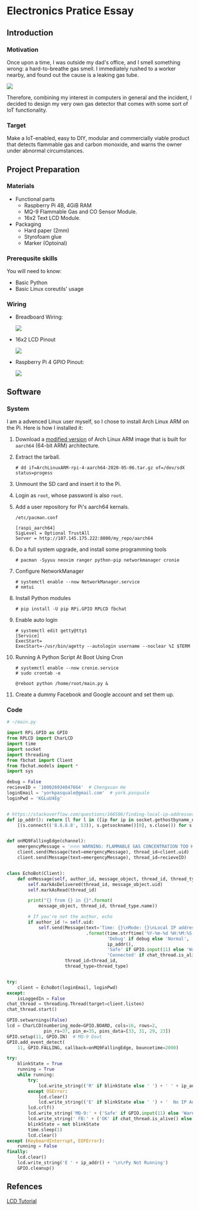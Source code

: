 <!-- To convert this file to HTML, use `pacdoc -t html -o index.html index.md`. -->

<link rel="stylesheet" type="text/css" href="splendor.css">

# Electronics Pratice Essay

## Introduction

### Motivation

Once upon a time, I was outside my dad's office, and I smell something wrong: a
hard-to-breathe gas smell. I immediately rushed to a worker nearby, and found
out the cause is a leaking gas tube.

![](gas-can.jpg)

Therefore, combining my interest in computers in general and the incident, I
decided to design my very own gas detector that comes with some sort of IoT
functionality.

### Target

Make a IoT-enabled, easy to DIY, modular and commercially viable product that
detects flammable gas and carbon monoxide, and warns the owner under abnormal
circumstances.

## Project Preparation

### Materials

* Functional parts
    * Raspberry Pi 4B, 4GiB RAM
    * MQ-9 Flammable Gas and CO Sensor Module.
    * 16x2 Text LCD Module.
* Packaging
    * Hard paper (2mm)
    * Styrofoam glue
    * Marker (Optoinal)

### Prerequsite skills

You will need to know:

* Basic Python
* Basic Linux coreutils' usage

### Wiring

* Breadboard Wiring:

    ![](wiring.png)

* 16x2 LCD Pinout

    ![](16x2-lcd-pinout.png)

* Raspberry Pi 4 GPIO Pinout:

    ![](GPIO.png)

## Software

### System

I am a advenced Linux user myself, so I chose to install Arch Linux ARM on the
Pi. Here is how I installed it:

1. Download a
   [modified version](https://olegtown.pw/Public/ArchLinuxArm/RPi4/rootfs/)
   of Arch Linux ARM image that is built for `aarch64` (64-bit ARM)
   architecture.

2. Extract the tarball.

    ```
    # dd if=ArchLinuxARM-rpi-4-aarch64-2020-05-06.tar.gz of=/dev/sdX status=progess
    ```

3. Unmount the SD card and insert it to the Pi.

4. Login as `root`, whose password is also `root`.

5. Add a user repository for Pi's aarch64 kernals.

    ```
    /etc/pacman.conf

    [raspi_aarch64]
    SigLevel = Optional TrustAll
    Server = http://107.145.175.222:8000/my_repo/aarch64
    ```

6. Do a full system upgrade, and install some programming tools

    ```
    # pacman -Syyuu neovim ranger python-pip networkmanager cronie
    ```

7. Configure NetworkManager

    ```
    # systemctl enable --now NetworkManager.service
    # nmtui
    ```

8. Install Python modules

    ```
    # pip install -U pip RPi.GPIO RPLCD fbchat
    ```

9. Enable auto login

    ```
    # systemctl edit getty@tty1
    [Service]
    ExecStart=
    ExecStart=-/usr/bin/agetty --autologin username --noclear %I $TERM
    ```

10. Running A Python Script At Boot Using Cron

    ```
    # systemctl enable --now cronie.service
    # sudo crontab -e

    @reboot python /home/root/main.py &
    ```

11. Create a dummy Facebook and Google account and set them up.

### Code

```python
# ~/main.py

import RPi.GPIO as GPIO
from RPLCD import CharLCD
import time
import socket
import threading
from fbchat import Client
from fbchat.models import *
import sys

debug = False
recieveID = '100026934047664'  # Chengxuan He
loginEmail = 'yorkpasquale@gmail.com'  # york.pasquale
loginPwd = 'KGLuU4Eg'


# https://stackoverflow.com/questions/166506/finding-local-ip-addresses-using-pythons-stdlib
def ip_addr(): return [l for l in ([ip for ip in socket.gethostbyname_ex(socket.gethostname())[2] if not ip.startswith("127.")][:1], [
    [(s.connect(('8.8.8.8', 53)), s.getsockname()[0], s.close()) for s in [socket.socket(socket.AF_INET, socket.SOCK_DGRAM)]][0][1]]) if l][0][0]


def onMQ9FallingEdge(channel):
    emergencyMessage = '🔥🔥🔥 WARNING: FLAMMABLE GAS CONCENTRATION TOO HIGH! 🔥🔥🔥'
    client.send(Message(text=emergencyMessage), thread_id=client.uid)
    client.send(Message(text=emergencyMessage), thread_id=recieveID)


class EchoBot(Client):
    def onMessage(self, author_id, message_object, thread_id, thread_type, **kwargs):
        self.markAsDelivered(thread_id, message_object.uid)
        self.markAsRead(thread_id)

        print("{} from {} in {}".format(
            message_object, thread_id, thread_type.name))

        # If you're not the author, echo
        if author_id != self.uid:
            self.send(Message(text='Time: {}\nMode: {}\nLocal IP address: {}\nMQ-9 Status: {}\nFacebok Messenger: {}'
                              .format(time.strftime('%Y-%m-%d %H:%M:%S', time.localtime()),
                                      'Debug' if debug else 'Normal',
                                      ip_addr(),
                                      'Safe' if GPIO.input(11) else 'Warn',
                                      'Connected' if chat_thread.is_alive() else 'Error')),
                      thread_id=thread_id,
                      thread_type=thread_type)


try:
    client = EchoBot(loginEmail, loginPwd)
except:
    isLoggedIn = False
chat_thread = threading.Thread(target=client.listen)
chat_thread.start()

GPIO.setwarnings(False)
lcd = CharLCD(numbering_mode=GPIO.BOARD, cols=16, rows=2,
              pin_rs=37, pin_e=35, pins_data=[33, 31, 29, 23])
GPIO.setup(11, GPIO.IN)  # MQ-9 Dout
GPIO.add_event_detect(
    11, GPIO.FALLING, callback=onMQ9FallingEdge, bouncetime=2000)

try:
    blinkState = True
    running = True
    while running:
        try:
            lcd.write_string(('R' if blinkState else ' ') + ' ' + ip_addr())
        except OSError:
            lcd.clear()
            lcd.write_string(('E' if blinkState else ' ') + '  No IP Address')
        lcd.crlf()
        lcd.write_string('MQ-9:' + ('Safe' if GPIO.input(11) else 'Warn'))
        lcd.write_string(' FB:' + ('OK' if chat_thread.is_alive() else 'NO'))
        blinkState = not blinkState
        time.sleep(1)
        lcd.clear()
except (KeyboardInterrupt, EOFError):
    running = False
finally:
    lcd.clear()
    lcd.write_string('E ' + ip_addr() + '\n\rPy Not Running')
    GPIO.cleanup()
```

## Refences

[LCD Tutorial](https://www.circuitbasics.com/raspberry-pi-lcd-set-up-and-programming-in-python/)
